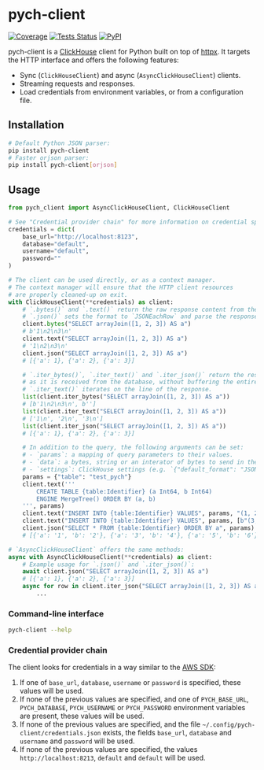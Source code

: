 # pych-client

[![Coverage][coverage-badge]][coverage-url]
[![Tests Status][tests-workflow-badge]][tests-workflow-url]
[![PyPI][pypi-badge]][pypi-url]

pych-client is a [ClickHouse][clickhouse] client for Python built on top of [httpx](https://github.com/encode/httpx/).
It targets the HTTP interface and offers the following features:

- Sync (`ClickHouseClient`) and async (`AsyncClickHouseClient`) clients.
- Streaming requests and responses.
- Load credentials from environment variables, or from a configuration file.

## Installation

```bash
# Default Python JSON parser:
pip install pych-client
# Faster orjson parser:
pip install pych-client[orjson]
```

## Usage

```python
from pych_client import AsyncClickHouseClient, ClickHouseClient

# See "Credential provider chain" for more information on credential specification.
credentials = dict(
    base_url="http://localhost:8123",
    database="default",
    username="default",
    password=""
)

# The client can be used directly, or as a context manager.
# The context manager will ensure that the HTTP client resources
# are properly cleaned-up on exit.
with ClickHouseClient(**credentials) as client:
    # `.bytes()` and `.text()` return the raw response content from the database.
    # `.json()` sets the format to `JSONEachRow` and parse the response content.
    client.bytes("SELECT arrayJoin([1, 2, 3]) AS a")
    # b'1\n2\n3\n'
    client.text("SELECT arrayJoin([1, 2, 3]) AS a")
    # '1\n2\n3\n'
    client.json("SELECT arrayJoin([1, 2, 3]) AS a")
    # [{'a': 1}, {'a': 2}, {'a': 3}]

    # `.iter_bytes()`, `.iter_text()` and `.iter_json()` return the response content
    # as it is received from the database, without buffering the entire response.
    # `.iter_text()` iterates on the line of the response.
    list(client.iter_bytes("SELECT arrayJoin([1, 2, 3]) AS a"))
    # [b'1\n2\n3\n', b'']
    list(client.iter_text("SELECT arrayJoin([1, 2, 3]) AS a"))
    # ['1\n', '2\n', '3\n']
    list(client.iter_json("SELECT arrayJoin([1, 2, 3]) AS a"))
    # [{'a': 1}, {'a': 2}, {'a': 3}]

    # In addition to the query, the following arguments can be set:
    # - `params`: a mapping of query parameters to their values.
    # - `data`: a bytes, string or an interator of bytes to send in the request body.
    # - `settings`: ClickHouse settings (e.g. `{"default_format": "JSONEachRow"`).
    params = {"table": "test_pych"}
    client.text('''
        CREATE TABLE {table:Identifier} (a Int64, b Int64)
        ENGINE MergeTree() ORDER BY (a, b)
    ''', params)
    client.text("INSERT INTO {table:Identifier} VALUES", params, "(1, 2)")
    client.text("INSERT INTO {table:Identifier} VALUES", params, [b"(3, 4)", b"(5, 6)"])
    client.json("SELECT * FROM {table:Identifier} ORDER BY a", params)
    # [{'a': '1', 'b': '2'}, {'a': '3', 'b': '4'}, {'a': '5', 'b': '6'}]

# `AsyncClickHouseClient` offers the same methods:
async with AsyncClickHouseClient(**credentials) as client:
    # Example usage for `.json()` and `.iter_json()`:
    await client.json("SELECT arrayJoin([1, 2, 3]) AS a")
    # [{'a': 1}, {'a': 2}, {'a': 3}]
    async for row in client.iter_json("SELECT arrayJoin([1, 2, 3]) AS a"):
        ...
```

### Command-line interface

```bash
pych-client --help
```

### Credential provider chain

The client looks for credentials in a way similar to the [AWS SDK][aws-sdk]:

1. If one of `base_url`, `database`, `username` or `password` is specified, these values will be used.
2. If none of the previous values are specified, and one of `PYCH_BASE_URL`, `PYCH_DATABASE`, `PYCH_USERNAME`
   or `PYCH_PASSWORD` environment variables are present, these values will be used.
3. If none of the previous values are specified, and the file `~/.config/pych-client/credentials.json` exists, the
   fields `base_url`, `database` and `username` and `password` will be used.
4. If none of the previous values are specified, the values `http://localhost:8213`, `default` and `default`
   will be used.

[aws-sdk]: https://boto3.amazonaws.com/v1/documentation/api/latest/guide/credentials.html

[clickhouse]: https://clickhouse.com

[coverage-badge]: https://img.shields.io/codecov/c/github/dioptra-io/pych-client?logo=codecov&logoColor=white

[coverage-url]: https://codecov.io/gh/dioptra-io/pych-client

[tests-workflow-badge]: https://img.shields.io/github/workflow/status/dioptra-io/pych-client/Tests?logo=github&label=tests

[tests-workflow-url]: https://github.com/dioptra-io/pych-client/actions/workflows/tests.yml

[pypi-badge]: https://img.shields.io/pypi/v/pych-client?logo=pypi&logoColor=white

[pypi-url]: https://pypi.org/project/pych-client/
